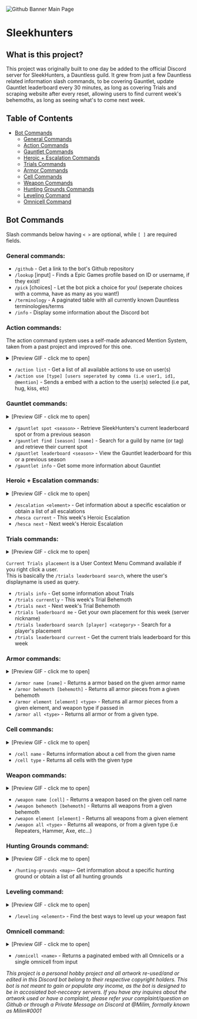 ![Github Banner Main Page](https://github.com/Electrocute4u/SleekHunters/assets/25005864/4f61d93d-9ad0-412d-a7dd-2d9bece6d6db)


# Sleekhunters

## What is this project?
This project was originally built to one day be added to the official Discord server for SleekHunters, a Dauntless guild. It grew from just a few Dauntless related information slash commands, to be covering Gauntlet, update Gauntlet leaderboard every 30 minutes, as long as covering Trials and scraping website after every reset, allowing users to find current week's behemoths, as long as seeing what's to come next week.

## Table of Contents
- [Bot Commands](#bot-commands)
  - [General Commands](#general-commands)
  - [Action Commands](#action-commands)
  - [Gauntlet Commands](#gauntlet-commands)
  - [Heroic + Escalation Commands](#heroic--escalation-commands)
  - [Trials Commands](#trials-commands)
  - [Armor Commands](#armor-commands)
  - [Cell Commands](#armor-commands)
  - [Weapon Commands](#weapon-commands)
  - [Hunting Grounds Commands](#hunting-grounds-command)
  - [Leveling Command](#leveling-command)
  - [Omnicell Command](#omnicell-command)

## Bot Commands
Slash commands below having `< >` are optional, while `[ ]` are required fields.
### General commands:
- `/github` - Get a link to the bot's Github repository
- `/lookup` \[input\] - Finds a Epic Games profile based on ID or username, if they exist!
- `/pick` \[choices\] - Let the bot pick a choice for you! (seperate choices with a comma, have as many as you want!)
- `/terminology` - A paginated table with all currently known Dauntless terminologies/terms
- `/info` - Display some information about the Discord bot
### Action commands:
The action command system uses a self-made advanced Mention System, taken from a past project and improved for this one.
<details>

<summary>[Preview GIF - click me to open] </summary>

![action command](https://github.com/Electrocute4u/SleekHunters/assets/25005864/a796b309-726a-40ec-871e-1521c9181347)
</details>

- `/action list` - Get a list of all available actions to use on user(s)
- `/action use [type] [users seperated by comma (i.e user1, id1, @mention]` - Sends a embed with a action to the user(s) selected (i.e pat, hug, kiss, etc)
### Gauntlet commands:
<details>
  
<summary>[Preview GIF - click me to open] </summary>

![gauntlet command](https://github.com/Electrocute4u/SleekHunters/assets/25005864/66d6e67b-c0ef-4b97-8a87-f66630207d30)
</details>

- `/gauntlet spot <season>` - Retrieve SleekHunters's current leaderboard spot or from a previous season
- `/gauntlet find [season] [name]` - Search for a guild by name (or tag) and retrieve their current spot
- `/gauntlet leaderboard <season>` - View the Gauntlet leaderboard for this or a previous season
- `/gauntlet info` - Get some more information about Gauntlet
### Heroic + Escalation commands:
<details>

<summary>[Preview GIF - click me to open] </summary>

![escalation+hesca command](https://github.com/Electrocute4u/SleekHunters/assets/25005864/97149ade-9a74-4111-9daf-c74101521187)
</details>

- `/escalation <element>` - Get information about a specific escalation or obtain a list of all escalations
- `/hesca current` - This week's Heroic Escalation
- `/hesca next` - Next week's Heroic Escalation
### Trials commands:
<details>

<summary>[Preview GIF - click me to open] </summary>

![trials command](https://github.com/Electrocute4u/SleekHunters/assets/25005864/171bbed0-03fd-441b-b0ae-a0735e1bcd48)
</details>

`Current Trials placement` is a User Context Menu Command available if you right click a user. \
This is basically the `/trials leaderboard search`, where the user's displayname is used as query.
- `/trials info` - Get some information about Trials
- `/trials currently` - This week's Trial Behemoth
- `/trials next` - Next week's Trial Behemoth
- `/trials leaderboard me` - Get your own placement for this week (server nickname)
- `/trials leaderboard search [player] <category>` - Search for a player's placement
- `/trials leaderboard current` - Get the current trials leaderboard for this week

### Armor commands:
<details>

<summary>[Preview GIF - click me to open] </summary>

![armor command](https://github.com/Electrocute4u/SleekHunters/assets/25005864/09f580e3-2cfe-4d2f-a763-261a6f98e043)
</details>

- `/armor name [name]` - Returns a armor based on the given armor name
- `/armor behemoth [behemoth]` - Returns all armor pieces from a given behemoth
- `/armor element [element] <type>` - Returns all armor pieces from a given element, and weapon type if passed in
- `/armor all <type>` - Returns all armor or from a given type.
### Cell commands:
<details>

<summary>[Preview GIF - click me to open] </summary>

![cell command](https://github.com/Electrocute4u/SleekHunters/assets/25005864/1bcc1294-897c-4ff7-bc58-6d85788376dc)
</details>

- `/cell name` - Returns information about a cell from the given name
- `/cell type` - Returns all cells with the given type
### Weapon commands:
<details>

<summary>[Preview GIF - click me to open] </summary>

![weapon command](https://github.com/Electrocute4u/SleekHunters/assets/25005864/f5557577-1627-495a-bf39-1085acbbafe8)
</details>

- `/weapon name [cell]` - Returns a weapon based on the given cell name
- `/weapon behemoth [behemoth]` - Returns all weapons from a given behemoth
- `/weapon element [element]` - Returns all weapons from a given element
- `/weapon all <type>` - Returns all weapons, or from a given type (i.e Repeaters, Hammer, Axe, etc...)
### Hunting Grounds command:
<details>

<summary>[Preview GIF - click me to open] </summary>

![hunting-grounds command](https://github.com/Electrocute4u/SleekHunters/assets/25005864/af87c5c4-5a77-42c2-9418-ed9357ec0eaa)
</details>

- `/hunting-grounds <map>`- Get information about a specific hunting ground or obtain a list of all hunting grounds
### Leveling command:
<details>

<summary>[Preview GIF - click me to open] </summary>

![leveling command](https://github.com/Electrocute4u/SleekHunters/assets/25005864/fd264bf5-0e4b-4e5f-a0b6-3f65638f9c9f)
</details>

- `/leveling <element>` - Find the best ways to level up your weapon fast
### Omnicell command:
<details>

<summary>[Preview GIF - click me to open] </summary>

![omnicell command](https://github.com/Electrocute4u/SleekHunters/assets/25005864/679ffa76-b801-4bd0-b98d-69ea38b9070b)

</details>

- `/omnicell <name>` - Returns a paginated embed with all Omnicells or a single omnicell from input

*This project is a personal hobby project and all artwork re-used/and or edited in this Discord bot belong to their respective copyright holders. This bot is not meant to gain or populate any income, as the bot is designed to be in accosiated bot-necceary servers. If you have any inquires about the artwork used or have a complaint, please refer your complaint/question on Github or through a Private Message on Discord at @Milim, formally known as Milim#0001*
